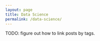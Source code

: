 ```yaml
---
layout: page
title: Data Science
permalink: /data-science/
---
```


TODO: figure out how to link posts by tags.

